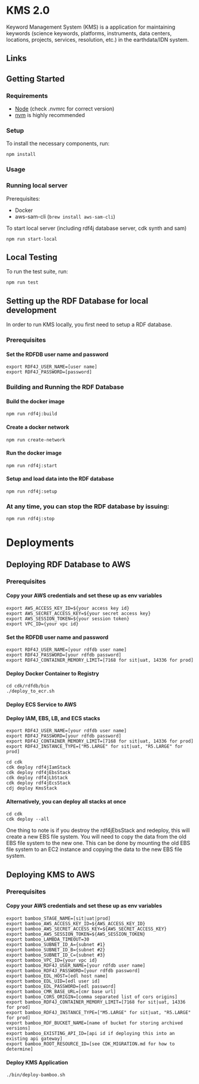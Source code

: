 # KMS 2.0

Keyword Management System (KMS) is a application for maintaining keywords (science keywords, platforms, instruments, data centers, locations, projects, services, resolution, etc.) in the earthdata/IDN system.

## Links

## Getting Started

### Requirements

- [Node](https://nodejs.org/) (check .nvmrc for correct version)
- [nvm](https://github.com/nvm-sh/nvm) is highly recommended

### Setup

To install the necessary components, run:

```
npm install
```

### Usage

### Running local server

Prerequisites:
- Docker
- aws-sam-cli (`brew install aws-sam-cli`)

To start local server (including rdf4j database server, cdk synth and sam)
```
npm run start-local
```

## Local Testing

To run the test suite, run:

```
npm run test
```
## Setting up the RDF Database for local development
In order to run KMS locally, you first need to setup a RDF database.
### Prerequisites
#### Set the RDFDB user name and password
```
export RDF4J_USER_NAME=[user name]
export RDF4J_PASSWORD=[password]
```
### Building and Running the RDF Database
#### Build the docker image
```
npm run rdf4j:build
```
#### Create a docker network
```
npm run create-network
```
#### Run the docker image
```
npm run rdf4j:start
```
#### Setup and load data into the RDF database
```
npm run rdf4j:setup
```

### At any time, you can stop the RDF database by issuing:
```
npm run rdf4j:stop
```

# Deployments
## Deploying RDF Database to AWS
### Prerequisites
#### Copy your AWS credentials and set these up as env variables
```
export AWS_ACCESS_KEY_ID=${your access key id}
export AWS_SECRET_ACCESS_KEY=${your secret access key}
export AWS_SESSION_TOKEN=${your session token}
export VPC_ID={your vpc id}
```
#### Set the RDFDB user name and password
```
export RDF4J_USER_NAME=[your rdfdb user name]
export RDF4J_PASSWORD=[your rdfdb password]
export RDF4J_CONTAINER_MEMORY_LIMIT=[7168 for sit|uat, 14336 for prod]
```

#### Deploy Docker Container to Registry
```
cd cdk/rdfdb/bin
./deploy_to_ecr.sh
```

#### Deploy ECS Service to AWS
#### Deploy IAM, EBS, LB, and ECS stacks
```
export RDF4J_USER_NAME=[your rdfdb user name]
export RDF4J_PASSWORD=[your rdfdb password]
export RDF4J_CONTAINER_MEMORY_LIMIT=[7168 for sit|uat, 14336 for prod]
export RDF4J_INSTANCE_TYPE=["M5.LARGE" for sit|uat, "R5.LARGE" for prod]

cd cdk
cdk deploy rdf4jIamStack
cdk deploy rdf4jEbsStack
cdk deploy rdf4jLbStack
cdk deploy rdf4jEcsStack
cdj deploy KmsStack
```
#### Alternatively, you can deploy all stacks at once
```
cd cdk
cdk deploy --all
```
One thing to note is if you destroy the rdf4jEbsStack and redeploy, this will create a new EBS file system.  You will need to copy the data from the old EBS file system to the new one.  This can be done by mounting the old EBS file system to an EC2 instance and copying the data to the new EBS file system.

## Deploying KMS to AWS
### Prerequisites
#### Copy your AWS credentials and set these up as env variables
```
export bamboo_STAGE_NAME=[sit|uat|prod]
export bamboo_AWS_ACCESS_KEY_ID=${AWS_ACCESS_KEY_ID}
export bamboo_AWS_SECRET_ACCESS_KEY=${AWS_SECRET_ACCESS_KEY}
export bamboo_AWS_SESSION_TOKEN=${AWS_SESSION_TOKEN}
export bamboo_LAMBDA_TIMEOUT=30
export bamboo_SUBNET_ID_A={subnet #1}
export bamboo_SUBNET_ID_B={subnet #2}
export bamboo_SUBNET_ID_C={subnet #3}
export bamboo_VPC_ID={your vpc id}
export bamboo_RDF4J_USER_NAME=[your rdfdb user name]
export bamboo_RDF4J_PASSWORD=[your rdfdb password]
export bamboo_EDL_HOST=[edl host name]
export bamboo_EDL_UID=[edl user id]
export bamboo_EDL_PASSWORD=[edl password]
export bamboo_CMR_BASE_URL=[cmr base url]
export bamboo_CORS_ORIGIN=[comma separated list of cors origins]
export bamboo_RDF4J_CONTAINER_MEMORY_LIMIT=[7168 for sit|uat, 14336 for prod]
export bamboo_RDF4J_INSTANCE_TYPE=["M5.LARGE" for sit|uat, "R5.LARGE" for prod]
export bamboo_RDF_BUCKET_NAME=[name of bucket for storing archived versions]
export bamboo_EXISTING_API_ID=[api id if deploying this into an existing api gateway]
export bamboo_ROOT_RESOURCE_ID=[see CDK_MIGRATION.md for how to determine]
```
#### Deploy KMS Application
```
./bin/deploy-bamboo.sh
```

